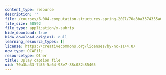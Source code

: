 ```yaml
---
content_type: resource
description: ''
file: /courses/6-004-computation-structures-spring-2017/70a3ba3374355a6498e788c082a85465_q38KAGAKORk.vtt
file_size: 58592
file_type: application/x-subrip
hide_download: true
hide_download_original: null
learning_resource_types: []
license: https://creativecommons.org/licenses/by-nc-sa/4.0/
ocw_type: OCWFile
resourcetype: Other
title: 3play caption file
uid: 70a3ba33-7435-5a64-98e7-88c082a85465
---
```

